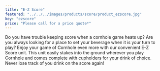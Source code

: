 ```yaml
---
title: "E-Z Score"
featured: "../../../images/products/score/product_ezscore.jpg"
key: "ezscore"
price: "Please call for a price quote*"
---
```


Do you have trouble keeping score when a cornhole game heats up? Are you always looking for a place to set your beverage when it is your turn to play? Enjoy your game of Cornhole even more with our convenient E-Z Score unit. This unit easily stakes into the ground wherever you play Cornhole and comes complete with cupholders for your drink of choice. Never lose track of you drink on the score again!

